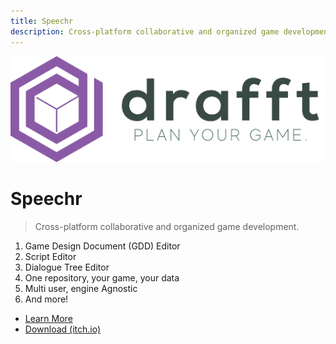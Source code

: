 ```yaml
---
title: Speechr
description: Cross-platform collaborative and organized game development. Dialogue Tree Editor, GDDs Editor, Scripting Editor, and More!
---
```


![logo](/img/logo.png ":size=120")

# Speechr

> Cross-platform collaborative and organized game development.

1. Game Design Document (GDD) Editor
2. Script Editor
3. Dialogue Tree Editor
4. One repository, your game, your data
5. Multi user, engine Agnostic
6. And more!

- [Learn More](/en/docs)
- [Download (itch.io)](https://baj.itch.io/speechr)

